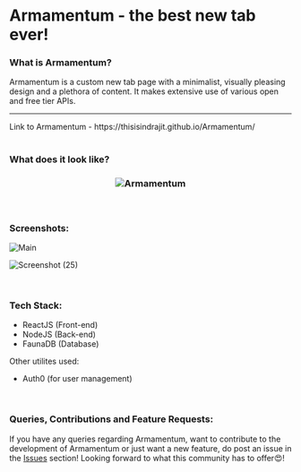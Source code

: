 <h1>Armamentum - the best new tab ever!</h1>

<h3>What is Armamentum?</h3>
  
Armamentum is a custom new tab page with a minimalist, visually pleasing design and a plethora of content. It makes extensive use of various open and free tier APIs. 
<hr>
Link to Armamentum - https://thisisindrajit.github.io/Armamentum/

<br>
<br>

<h3>What does it look like?<h3>

<p align="center">
  <img src="https://user-images.githubusercontent.com/43838718/119621249-84700a00-be23-11eb-87c6-63a995925673.gif" alt="Armamentum"/>
</p>

<br>
  
<h3>Screenshots:</h3>

![Main](https://user-images.githubusercontent.com/43838718/119619838-05c69d00-be22-11eb-9772-5f009bb97d27.png)

![Screenshot (25)](https://user-images.githubusercontent.com/43838718/119619841-06f7ca00-be22-11eb-9e35-935c8395e907.png)

<br>
  
<h3>Tech Stack:</h3>
  
- ReactJS (Front-end)
- NodeJS (Back-end)
- FaunaDB (Database)

Other utilites used:
- Auth0 (for user management)

 <br>
  
<h3>Queries, Contributions and Feature Requests:</h3>
 
If you have any queries regarding Armamentum, want to contribute to the development of Armamentum or just want a new feature, do post an issue in the <a href="https://github.com/thisisindrajit/Armamentum/issues" target="_blank">Issues</a> section! Looking forward to what this community has to offer😍!
